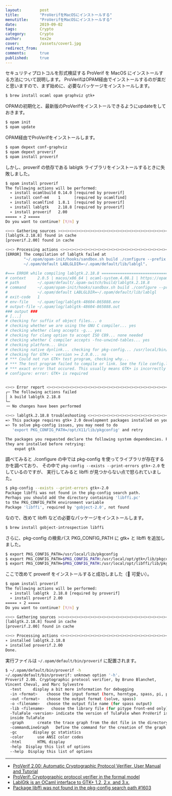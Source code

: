 ```yaml
---
layout:        post
title:         "ProVerifをMacOSにインストールする"
menutitle:     "ProVerifをMacOSにインストールする"
date:          2019-09-02
tags:          Crypto
category:      Crypto
author:        tex2e
cover:         /assets/cover1.jpg
redirect_from:
comments:      true
published:     true
---
```


セキュリティプロトコルを形式検証する ProVerif を MacOS にインストールする方法について説明します。
ProVerifはOPAM経由でインストールするのが楽だと思いますので、まず始めに、必要なパッケージをインストールします。

```bash
$ brew install ocaml opam graphviz gtk+
```

OPAMの初期化と、最新版のProVerifをインストールできるようにupdateをしておきます。

```bash
$ opam init
$ opam update
```

OPAM経由でProVerifをインストールします。

```bash
$ opam depext conf-graphviz
$ opam depext proverif
$ opam install proverif
```

しかし、proverif の依存である lablgtk ライブラリをインストールするときに失敗しました。

```bash
$ opam install proverif
The following actions will be performed:
  ∗ install ocamlbuild 0.14.0 [required by proverif]
  ∗ install conf-m4    1      [required by ocamlfind]
  ∗ install ocamlfind  1.8.1  [required by proverif]
  ∗ install lablgtk    2.18.8 [required by proverif]
  ∗ install proverif   2.00
===== ∗ 2 =====
Do you want to continue? [Y/n] y

<><> Gathering sources ><><><><><><><><><><><><><><><><><><><><><><><><><><>  🐫
[lablgtk.2.18.8] found in cache
[proverif.2.00] found in cache

<><> Processing actions <><><><><><><><><><><><><><><><><><><><><><><><><><>  🐫
[ERROR] The compilation of lablgtk failed at
        "~/.opam/opam-init/hooks/sandbox.sh build ./configure --prefix
        ~/.opam/default LABLGLDIR=~/.opam/default/lib/lablgl".

#=== ERROR while compiling lablgtk.2.18.8 =====================================#
# context     2.0.5 | macos/x86_64 | ocaml-system.4.08.1 | https://opam.ocaml.org#e2c5fda1
# path        ~/.opam/default/.opam-switch/build/lablgtk.2.18.8
# command     ~/.opam/opam-init/hooks/sandbox.sh build ./configure --prefix
#             ~/.opam/default LABLGLDIR=~/.opam/default/lib/lablgl
# exit-code   1
# env-file    ~/.opam/log/lablgtk-48604-865888.env
# output-file ~/.opam/log/lablgtk-48604-865888.out
### output ###
# [...]
# checking for suffix of object files... o
# checking whether we are using the GNU C compiler... yes
# checking whether clang accepts -g... yes
# checking for clang option to accept ISO C89... none needed
# checking whether C compiler accepts -fno-unwind-tables... yes
# checking platform... Unix
# checking native dynlink... checking for pkg-config... /usr/local/bin/pkg-config
# checking for GTK+ - version >= 2.0.0... no
# *** Could not run GTK+ test program, checking why...
# *** The test program failed to compile or link. See the file config.log for the
# *** exact error that occured. This usually means GTK+ is incorrectly installed.
# configure: error: GTK+ is required


<><> Error report <><><><><><><><><><><><><><><><><><><><><><><><><><><><><>  🐫
┌─ The following actions failed
│ λ build lablgtk 2.18.8
└─
╶─ No changes have been performed

<><> lablgtk.2.18.8 troubleshooting <><><><><><><><><><><><><><><><><><><><>  🐫
=> This package requires gtk+ 2.0 development packages installed on your system
=> To solve pkg-config issues, you may need to do
   'export PKG_CONFIG_PATH=/opt/X11/lib/pkgconfig' and retry

The packages you requested declare the following system dependencies. Please make sure
they are installed before retrying:
    expat gtk
```

調べてみると ./configure の中では pkg-config を使ってライブラリが存在するかを調べており、
その中で `pkg-config --exists --print-errors gtk+-2.0` をしているのですが、
実行してみると libffi が見つからない点で怒られていました。

```bash
$ pkg-config --exists --print-errors gtk+-2.0
Package libffi was not found in the pkg-config search path.
Perhaps you should add the directory containing 'libffi.pc'
to the PKG_CONFIG_PATH environment variable
Package 'libffi', required by 'gobject-2.0', not found
```

なので、改めて libffi などの必要なパッケージをインストールします。

```bash
$ brew install gobject-introspection libffi
```

さらに、pkg-config の検索パス PKG_CONFIG_PATH に gtk+ と libffi を追加しました。

```bash
$ export PKG_CONFIG_PATH=/usr/local/lib/pkgconfig
$ export PKG_CONFIG_PATH=$PKG_CONFIG_PATH:/usr/local/opt/gtk+/lib/pkgconfig
$ export PKG_CONFIG_PATH=$PKG_CONFIG_PATH:/usr/local/opt/libffi/lib/pkgconfig
```

ここで改めて proverif をインストールすると成功しました（🐫 可愛い）。

```bash
$ opam install proverif
The following actions will be performed:
  ∗ install lablgtk  2.18.8 [required by proverif]
  ∗ install proverif 2.00
===== ∗ 2 =====
Do you want to continue? [Y/n] y

<><> Gathering sources ><><><><><><><><><><><><><><><><><><><><><><><><><><>  🐫
[lablgtk.2.18.8] found in cache
[proverif.2.00] found in cache

<><> Processing actions <><><><><><><><><><><><><><><><><><><><><><><><><><>  🐫
∗ installed lablgtk.2.18.8
∗ installed proverif.2.00
Done.
```

実行ファイルは `~/.opam/default/bin/proverif` に配置されます。

```bash
$ ~/.opam/default/bin/proverif -h
~/.opam/default/bin/proverif: unknown option '-h'.
Proverif 2.00. Cryptographic protocol verifier, by Bruno Blanchet,
Vincent Cheval, and Marc Sylvestre
  -test     display a bit more information for debugging
  -in <format>    choose the input format (horn, horntype, spass, pi, pitype)
  -out <format>   choose the output format (solve, spass)
  -o <filename>   choose the output file name (for spass output)
  -lib <filename>   choose the library file (for pitype front-end only)
  -TulaFale <version> indicate the version of TulaFale when ProVerif is used
  inside TulaFale
  -graph      create the trace graph from the dot file in the directory specified
  -commandLineGraph   Define the command for the creation of the graph trace from the dot file
  -gc       display gc statistics
  -color      use ANSI color codes
  -html       HTML display
  -help  Display this list of options
  --help  Display this list of options
```

----

- [ProVerif 2.00: Automatic Cryptographic Protocol Verifier, User Manual and Tutorial](https://prosecco.gforge.inria.fr/personal/bblanche/proverif/manual.pdf)
- [ProVerif: Cryptographic protocol verifier in the formal model](https://prosecco.gforge.inria.fr/personal/bblanche/proverif/)
- [LablGtk is an OCaml interface to GTK+ 1.2, 2.x, and 3.x.](http://lablgtk.forge.ocamlcore.org/)
- [Package libffi was not found in the pkg-config search path #1603](https://github.com/lovell/sharp/issues/1603)
